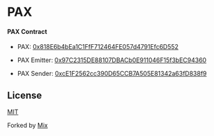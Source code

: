 # PAX

#### PAX Contract

- PAX: [0x818E6b4bEa1C1FfF712464FE057d4791Efc6D552](https://polygonscan.com/token/0x818E6b4bEa1C1FfF712464FE057d4791Efc6D552)

- PAX Emitter: [0x97C2315DE88107DBACb0E911046F15f3bEC94360](https://polygonscan.com/token/0x97C2315DE88107DBACb0E911046F15f3bEC94360)

- PAX Sender: [0xcE1F2562cc390D65CCB7A505E81342a63fD838f9](https://polygonscan.com/address/0xcE1F2562cc390D65CCB7A505E81342a63fD838f9)




## License
[MIT](LICENSE)

Forked by [Mix](https://github.com/elixirevo/mix)